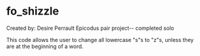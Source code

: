 # fo_shizzle

Created by: Desire Perrault
Epicodus pair project-- completed solo


This code allows the user to change all lowercase "s"s to "z"s, unless they are at the beginning of a word.
